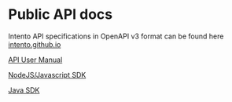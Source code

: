 # Public API docs

Intento API specifications in OpenAPI v3 format can be found here [intento.github.io](https://intento.github.io/)

[API User Manual](https://github.com/intento/intento-api)

[NodeJS/Javascript SDK](https://github.com/intento/intento-nodejs)

[Java SDK](https://github.com/intento/intento-java)
